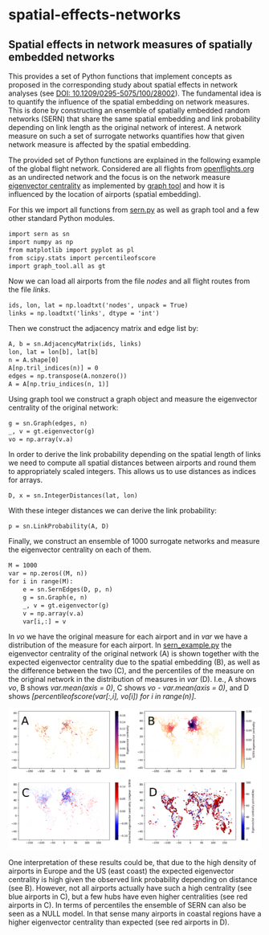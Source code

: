# spatial-effects-networks
## Spatial effects in network measures of spatially embedded networks 

This provides a set of Python functions that implement concepts as proposed in the corresponding study about spatial effects in network analyses (see [DOI: 10.1209/0295-5075/100/28002](http://dx.doi.org/10.1209/0295-5075/100/28002 "Rheinwalt et al., Boundary effects in network measures of spatially embedded networks (2012)")). The fundamental idea is to quantify the influence of the spatial embedding on network measures. This is done by constructing an ensemble of spatially embedded random networks (SERN) that share the same spatial embedding and link probability depending on link length as the original network of interest. A network measure on such a set of surrogate networks quantifies how that given network measure is affected by the spatial embedding.

The provided set of Python functions are explained in the following example of the global flight network. Considered are all flights from [openflights.org](https://openflights.org/data.html) as an undirected network and the focus is on the network measure [eigenvector centrality](https://en.wikipedia.org/wiki/Eigenvector_centrality) as implemented by [graph tool](https://en.wikipedia.org/wiki/Eigenvector_centrality) and how it is influenced by the location of airports (spatial embedding).

For this we import all functions from [sern.py](./sern.py) as well as graph tool and a few other standard Python modules.

    import sern as sn
    import numpy as np
    from matplotlib import pyplot as pl
    from scipy.stats import percentileofscore
    import graph_tool.all as gt

Now we can load all airports from the file *nodes* and all flight routes from the file *links*.

    ids, lon, lat = np.loadtxt('nodes', unpack = True)
    links = np.loadtxt('links', dtype = 'int')

Then we construct the adjacency matrix and edge list by:

    A, b = sn.AdjacencyMatrix(ids, links)
    lon, lat = lon[b], lat[b]
    n = A.shape[0]
    A[np.tril_indices(n)] = 0
    edges = np.transpose(A.nonzero())
    A = A[np.triu_indices(n, 1)]

Using graph tool we construct a graph object and measure the eigenvector centrality of the original network:

    g = sn.Graph(edges, n)
    _, v = gt.eigenvector(g)
    vo = np.array(v.a)

In order to derive the link probability depending on the spatial length of links we need to compute all spatial distances between airports and round them to appropriately scaled integers. This allows us to use distances as indices for arrays.

    D, x = sn.IntegerDistances(lat, lon)

With these integer distances we can derive the link probability:

    p = sn.LinkProbability(A, D)

Finally, we construct an ensemble of 1000 surrogate networks and measure the eigenvector centrality on each of them.

    M = 1000
    var = np.zeros((M, n))
    for i in range(M):
        e = sn.SernEdges(D, p, n)
        g = sn.Graph(e, n)
        _, v = gt.eigenvector(g)
        v = np.array(v.a)
        var[i,:] = v

In *vo* we have the original measure for each airport and in *var* we have a distribution of the measure for each airport. In [sern_example.py](./sern_example.py "Eigenvector centrality example for the global flight network") the eigenvector centrality of the original network (A) is shown together with the expected eigenvector centrality due to the spatial embedding (B), as well as the difference between the two (C), and the percentiles of the measure on the original network in the distribution of measures in *var* (D). I.e., A shows *vo*, B shows *var.mean(axis = 0)*, C shows *vo - var.mean(axis = 0)*, and D shows *\[percentileofscore(var[:,i], vo[i]) for i in range(n)\]*.

![example](./sern_example.png "Eigenvector centrality example for the global flight network")

One interpretation of these results could be, that due to the high density of airports in Europe and the US (east coast) the expected eigenvector centrality is high given the observed link probability depending on distance (see B). However, not all airports actually have such a high centrality (see blue airports in C), but a few hubs have even higher centralities (see red airports in C). In terms of percentiles the ensemble of SERN can also be seen as a NULL model. In that sense many airports in coastal regions have a higher eigenvector centrality than expected (see red airports in D).

